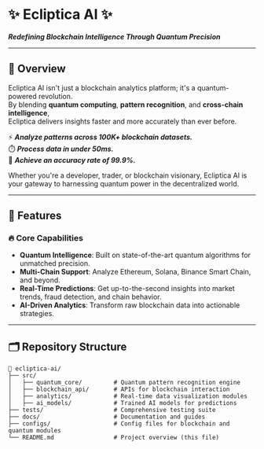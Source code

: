 # ✨ **Ecliptica AI** ✨  
_**Redefining Blockchain Intelligence Through Quantum Precision**_

---

## 🌌 Overview  
Ecliptica AI isn't just a blockchain analytics platform; it's a quantum-powered revolution.  
By blending **quantum computing**, **pattern recognition**, and **cross-chain intelligence**,  
Ecliptica delivers insights faster and more accurately than ever before.

⚡ **_Analyze patterns across 100K+ blockchain datasets._**  
⏱️ **_Process data in under 50ms._**  
🎯 **_Achieve an accuracy rate of 99.9%._**

Whether you're a developer, trader, or blockchain visionary, Ecliptica AI is your gateway to harnessing quantum power in the decentralized world.

---

## 🔮 Features  
### 🔥 **Core Capabilities**  
- **Quantum Intelligence**: Built on state-of-the-art quantum algorithms for unmatched precision.  
- **Multi-Chain Support**: Analyze Ethereum, Solana, Binance Smart Chain, and beyond.  
- **Real-Time Predictions**: Get up-to-the-second insights into market trends, fraud detection, and chain behavior.  
- **AI-Driven Analytics**: Transform raw blockchain data into actionable strategies.

---

## 🗂️ Repository Structure  

```plaintext
📂 ecliptica-ai/
├── src/
│   ├── quantum_core/         # Quantum pattern recognition engine
│   ├── blockchain_api/       # APIs for blockchain interaction
│   ├── analytics/            # Real-time data visualization modules
│   ├── ai_models/            # Trained AI models for predictions
├── tests/                    # Comprehensive testing suite
├── docs/                     # Documentation and guides
├── configs/                  # Config files for blockchain and quantum modules
└── README.md                 # Project overview (this file)
